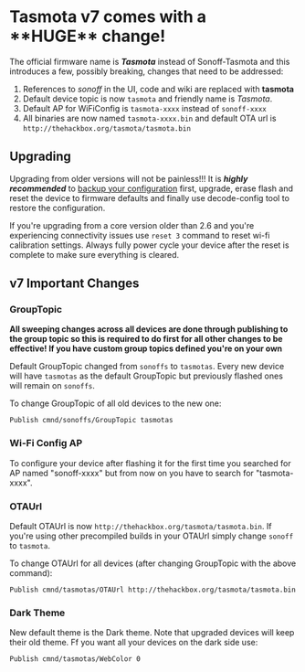 <h1>Tasmota v7 comes with a **HUGE** change!</h1>

The official firmware name is ***Tasmota*** instead of Sonoff-Tasmota and this introduces a few, possibly breaking, changes that need to be addressed:

1. References to _sonoff_ in the UI, code and wiki are replaced with **tasmota**
2. Default device topic is now `tasmota` and friendly name is _Tasmota_. 
3. Default AP for WiFiConfig is `tasmota-xxxx` instead of `sonoff-xxxx`
4. All binaries are now named `tasmota-xxxx.bin` and default OTA url is `http://thehackbox.org/tasmota/tasmota.bin`

## Upgrading
Upgrading from older versions will not be painless!!! It is ***highly recommended*** to [backup your configuration](Upgrading#backing-up-settings) first, upgrade, erase flash and reset the device to firmware defaults and finally use decode-config tool to restore the configuration.

If you're upgrading from a core version older than 2.6 and you're experiencing connectivity issues use `reset 3` command to reset wi-fi calibration settings. Always fully power cycle your device after the reset is complete to make sure everything is cleared.

## v7 Important Changes
### GroupTopic
**All sweeping changes across all devices are done through publishing to the group topic so this is required to do first for all other changes to be effective! If you have custom group topics defined you're on your own** 

Default GroupTopic changed from `sonoffs` to `tasmotas`. Every new device will have `tasmotas` as the default GroupTopic but previously flashed ones will remain on `sonoffs`.

To change GroupTopic of all old devices to the new one:
```console
Publish cmnd/sonoffs/GroupTopic tasmotas
```
### Wi-Fi Config AP
To configure your device after flashing it for the first time you searched for AP named "sonoff-xxxx" but from now on you have to search for "tasmota-xxxx".

### OTAUrl
Default OTAUrl is now `http://thehackbox.org/tasmota/tasmota.bin`. If you're using other precompiled builds in your OTAUrl simply change `sonoff` to `tasmota`.

To change OTAUrl for all devices (after changing GroupTopic with the above command):

```console
Publish cmnd/tasmotas/OTAUrl http://thehackbox.org/tasmota/tasmota.bin
```

### Dark Theme
New default theme is the Dark theme. Note that upgraded devices will keep their old theme. Ff you want all your devices on the dark side use:
```console
Publish cmnd/tasmotas/WebColor 0
```

